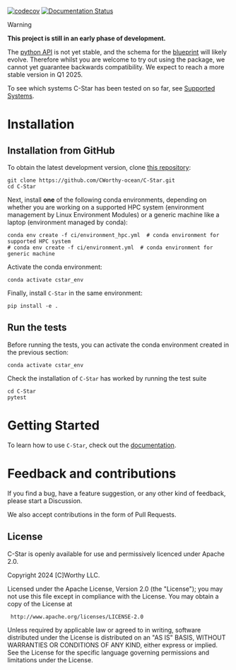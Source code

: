 [![codecov](https://codecov.io/gh/CWorthy-ocean/C-Star/graph/badge.svg?token=HAPZGL2LWF)](https://codecov.io/gh/CWorthy-ocean/C-Star)
[![Documentation Status](https://readthedocs.org/projects/c-star/badge/?version=latest)](https://c-star.readthedocs.io/en/latest/?badge=latest)

> [!Warning] 
> **This project is still in an early phase of development.**
>
> The [python API](https://c-star.readthedocs.io/en/latest/api.html) is not yet stable, and the schema for the [blueprint](https://c-star.readthedocs.io/en/latest/terminology.html#term-blueprint) will likely evolve. 
> Therefore whilst you are welcome to try out using the package, we cannot yet guarantee backwards compatibility. 
We expect to reach a more stable version in Q1 2025.
>
> To see which systems C-Star has been tested on so far, see [Supported Systems](https://c-star.readthedocs.io/en/latest/machines.html).

# Installation

## Installation from GitHub

To obtain the latest development version, clone [this repository](https://github.com/CWorthy-ocean/C-Star):

```
git clone https://github.com/CWorthy-ocean/C-Star.git
cd C-Star
``` 

Next, install **one** of the following conda environments, depending on whether you are working on a supported HPC system (environment management by Linux Environment Modules) or a generic machine like a laptop (environment managed by conda):

```
conda env create -f ci/environment_hpc.yml  # conda environment for supported HPC system
# conda env create -f ci/environment.yml  # conda environment for generic machine 
```

Activate the conda environment:
```
conda activate cstar_env
```

Finally, install `C-Star` in the same environment:
```
pip install -e .
``` 

## Run the tests

Before running the tests, you can activate the conda environment created in the previous section:
```
conda activate cstar_env
```

Check the installation of `C-Star` has worked by running the test suite
```
cd C-Star
pytest
```

# Getting Started

To learn how to use `C-Star`, check out the [documentation](https://c-star.readthedocs.io/en/latest/index.html).

# Feedback and contributions

If you find a bug, have a feature suggestion, or any other kind of feedback, please start a Discussion.

We also accept contributions in the form of Pull Requests.

## License

C-Star is openly available for use and permissively licenced under Apache 2.0. 

   Copyright 2024 [C]Worthy LLC.

   Licensed under the Apache License, Version 2.0 (the "License");
   you may not use this file except in compliance with the License.
   You may obtain a copy of the License at

     http://www.apache.org/licenses/LICENSE-2.0

   Unless required by applicable law or agreed to in writing, software
   distributed under the License is distributed on an "AS IS" BASIS,
   WITHOUT WARRANTIES OR CONDITIONS OF ANY KIND, either express or implied.
   See the License for the specific language governing permissions and
   limitations under the License.
